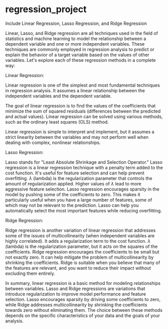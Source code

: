 # regression_project
 Include Linear Regression, Lasso Regression, and Ridge Regression

Linear, Lasso, and Ridge regression are all techniques used in the field of statistics and machine learning to model the relationship between a dependent variable and one or more independent variables. These techniques are commonly employed in regression analysis to predict or explain the behavior of a target variable based on the values of other variables. Let's explore each of these regression methods in a complete way:

Linear Regression:

Linear regression is one of the simplest and most fundamental techniques in regression analysis. It assumes a linear relationship between the independent variables and the dependent variable.

The goal of linear regression is to find the values of the coefficients that minimize the sum of squared residuals (differences between the predicted and actual values). Linear regression can be solved using various methods, such as the ordinary least squares (OLS) method.

Linear regression is simple to interpret and implement, but it assumes a strict linearity between the variables and may not perform well when dealing with complex, nonlinear relationships.

Lasso Regression:

Lasso stands for "Least Absolute Shrinkage and Selection Operator." Lasso regression is a linear regression technique with a penalty term added to the cost function. It's useful for feature selection and can help prevent overfitting.
$λ$ (lambda) is the regularization parameter that controls the amount of regularization applied. Higher values of $λ$ lead to more aggressive feature selection.
Lasso regression encourages sparsity in the model by pushing some of the coefficients to zero. This makes it particularly useful when you have a large number of features, some of which may not be relevant to the prediction. Lasso can help you automatically select the most important features while reducing overfitting.

Ridge Regression:

Ridge regression is another variation of linear regression that addresses some of the issues of multicollinearity (when independent variables are highly correlated). It adds a regularization term to the cost function.
$λ$ (lambda) is the regularization parameter, but it acts on the squares of the coefficients.
Ridge regression encourages the coefficients to be small but not exactly zero. It can help mitigate the problem of multicollinearity by shrinking the coefficients. Ridge is suitable when you believe that many of the features are relevant, and you want to reduce their impact without excluding them entirely.

In summary, linear regression is a basic method for modeling relationships between variables. Lasso and Ridge regressions are variations that introduce regularization to improve model performance and feature selection. Lasso encourages sparsity by driving some coefficients to zero, while Ridge addresses multicollinearity by shrinking the coefficients towards zero without eliminating them. The choice between these methods depends on the specific characteristics of your data and the goals of your analysis.
